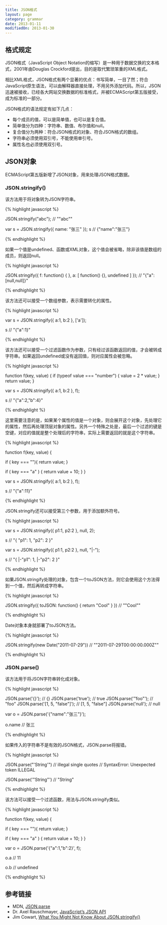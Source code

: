 ```yaml
---
title: JSON格式
layout: page
category: grammar
date: 2013-01-11
modifiedOn: 2013-01-30
---
```


## 格式规定

JSON格式（JavaScript Object Notation的缩写）是一种用于数据交换的文本格式，2001年由Douglas Crockford提出，目的是取代繁琐笨重的XML格式。

相比XML格式，JSON格式有两个显著的优点：书写简单，一目了然；符合JavaScript原生语法，可以由解释器直接处理，不用另外添加代码。所以，JSON迅速被接收，已经各大网站交换数据的标准格式，并被ECMAScript第五版接受，成为标准的一部分。

JSON格式的语法规定有如下几点：

- 每个成员的值，可以是简单值，也可以是复合值。
- 简单值分为四种：字符串、数值、布尔值和null。
- 复合值分为两种：符合JSON格式的对象、符合JSON格式的数组。
- 字符串必须使用双引号，不能使用单引号。
- 属性名也必须使用双引号。

## JSON对象

ECMAScript第五版新增了JSON对象，用来处理JSON格式数据。

### JSON.stringify()

该方法用于将对象转为JSON字符串。

{% highlight javascript %}

JSON.stringify("abc");
// ""abc""

var s = JSON.stringify({ name: "张三" });
s
// {"name":"张三"}

{% endhighlight %}

如果一个值是undefined、函数或XML对象，这个值会被省略，除非该值是数组的成员，则返回null。

{% highlight javascript %}

JSON.stringify({
    f: function() { },
    a: [ function() {}, undefined ]
});
// "{"a":[null,null]}"

{% endhighlight %}


该方法还可以接受一个数组参数，表示需要转化的属性。

{% highlight javascript %}

var s = JSON.stringify({ a:1, b:2 }, ['a']);

s
// "{"a":1}"

{% endhighlight %}

该方法还可以接受一个过滤函数作为参数，只有经过该函数返回的值，才会被转成字符串。如果返回undefined或没有返回值，则对应属性会被忽略。

{% highlight javascript %}

 function f(key, value) {
        if (typeof value === "number") {
            value = 2 * value;
        }
        return value;
    }

var s = JSON.stringify({ a:1, b:2 }, f);

s
// "{"a":2,"b":4}"

{% endhighlight %}

这里需要注意的是，如果某个属性的值是一个对象，则会展开这个对象，先处理它的属性，然后再处理顶层对象的属性。另外一个特殊之处是，最后一个过滤的键是空键，对应的值就是整个处理后的字符串，实际上需要返回的就是这个字符串。

{% highlight javascript %}

function f(key, value) {

  if ( key === ""){
	  return value;
  }
	
  if ( key === "a" ) {
    return value + 10;
  }
}

var s = JSON.stringify({ a:1, b:2 }, f);

s
// "{"a":11}"

{% endhighlight %}

JSON.stringify还可以接受第三个参数，用于添加额外符号。

{% highlight javascript %}

var s = JSON.stringify({ p1:1, p2:2 }, null, 2);

s
// "{
  "p1": 1,
  "p2": 2
}"

var s = JSON.stringify({ p1:1, p2:2 }, null, "|-");

s
// "{
|-"p1": 1,
|-"p2": 2
}"

{% endhighlight %}

如果JSON.stringify处理的对象，包含一个toJSON方法，则它会使用这个方法得到一个值，然后再转成字符串。

{% highlight javascript %}

JSON.stringify({ toJSON: function() { return "Cool" } })
// ""Cool""

{% endhighlight %}

Date对象本身就部署了toJSON方法。

{% highlight javascript %}

JSON.stringify(new Date("2011-07-29"))
// ""2011-07-29T00:00:00.000Z""

{% endhighlight %}

### JSON.parse()

该方法用于将JSON字符串转化成对象。

{% highlight javascript %}

JSON.parse('{}'); // {}
JSON.parse('true'); // true
JSON.parse('"foo"'); // "foo"
JSON.parse('[1, 5, "false"]'); // [1, 5, "false"]
JSON.parse('null'); // null

var o = JSON.parse('{"name":"张三"}');

o.name
// 张三

{% endhighlight %}

如果传入的字符串不是有效的JSON格式，JSON.parse将报错。

{% highlight javascript %}

JSON.parse("'String'") // illegal single quotes
// SyntaxError: Unexpected token ILLEGAL

JSON.parse('"String"')
// "String"

{% endhighlight %}

该方法可以接受一个过滤函数，用法与JSON.stringify类似。

{% highlight javascript %}

function f(key, value) {

  if ( key === ""){
	  return value;
  }
	
  if ( key === "a" ) {
    return value + 10;
  }
}

var o = JSON.parse('{"a":1,"b":2}', f);

o.a
// 11

o.b
// undefined

{% endhighlight %}

## 参考链接

- MDN, [JSON.parse](https://developer.mozilla.org/en-US/docs/JavaScript/Reference/Global_Objects/JSON/parse)
- Dr. Axel Rauschmayer, [JavaScript’s JSON API](http://www.2ality.com/2011/08/json-api.html)
- Jim Cowart, [What You Might Not Know About JSON.stringify()](http://freshbrewedcode.com/jimcowart/2013/01/29/what-you-might-not-know-about-json-stringify/)

